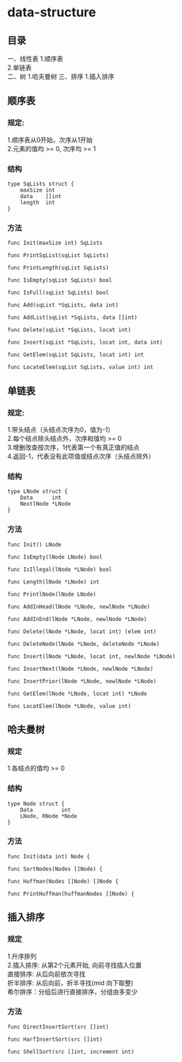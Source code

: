 # data-structure
## 目录
一、线性表
1.顺序表  <br>
2.单链表  <br>
二、树
1.哈夫曼树
三、排序
1.插入排序
## 顺序表
### 规定: 
1.顺序表从0开始，次序从1开始  <br>
2.元素的值均 >= 0, 次序均 >= 1  <br>
### 结构
```
type SqLists struct {
	maxSize int
	data    []int
	length  int
}
```
### 方法
```
func Init(maxSize int) SqLists

func PrintSqList(sqList SqLists)

func PrintLength(sqList SqLists)

func IsEmpty(sqList SqLists) bool

func IsFull(sqList SqLists) bool 

func Add(sqList *SqLists, data int) 

func AddList(sqList *SqLists, data []int) 

func Delete(sqList *SqLists, locat int) 

func Insert(sqList *SqLists, locat int, data int) 

func GetElem(sqList SqLists, locat int) int 

func LocateElem(sqList SqLists, value int) int 
```
## 单链表
### 规定:
1.带头结点（头结点次序为0，值为-1） <br>
2.每个结点除头结点外，次序和值均 >= 0  <br>
3.增删改查按次序，1代表第一个有真正值的结点  <br>
4.返回-1，代表没有此项值或结点次序（头结点除外）  <br>
### 结构
```
type LNode struct {
	Data      int
	NextlNode *LNode
}
```
### 方法
```
func Init() LNode

func IsEmpty(lNode LNode) bool

func IsIllegal(lNode *LNode) bool

func Length(lNode *LNode) int

func PrintlNode(lNode LNode)

func AddInHead(lNode *LNode, newlNode *LNode)

func AddInEnd(lNode *LNode, newlNode *LNode)

func Delete(lNode *LNode, locat int) (elem int)

func DeleteNode(lNode *LNode, deleteNode *LNode)

func Insert(lNode *LNode, locat int, newlNode *LNode)

func InsertNext(lNode *LNode, newlNode *LNode)

func InsertPrior(lNode *LNode, newlNode *LNode)

func GetElem(lNode *LNode, locat int) *LNode

func LocatElem(lNode *LNode, value int)
```
## 哈夫曼树
### 规定
1.各结点的值均 >= 0  <br>
### 结构
```
type Node struct {
	Data         int
	LNode, RNode *Node
}
```
### 方法
```
func Init(data int) Node {

func SortNodes(Nodes []Node) {

func Huffman(Nodes []Node) []Node {

func PrintHuffman(huffmanNodes []Node) {
```
## 插入排序
### 规定
1.升序排列  <br>
2.插入排序: 从第2个元素开始, 向前寻找插入位置  <br>
  直接排序: 从后向前依次寻找  <br>
  折半排序: 从后向前，折半寻找(mid 向下取整)  <br>
  希尔排序：分组后进行直接排序，分组由多变少
### 方法
```
func DirectInsertSort(src []int)

func HarfInsertSort(src []int)

func ShellSort(src []int, increment int)
```